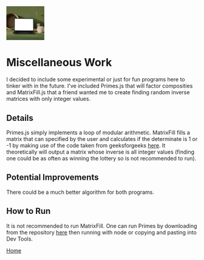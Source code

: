 <img src="compwork.jpg" width='100'/>

# Miscellaneous Work
I decided to include some experimental or just for fun programs here to tinker with in the future. I've included Primes.js that will factor composities and MatrixFill.js that a friend wanted me to create finding random inverse matrices with only integer values.
## Details
Primes.js simply implements a loop of modular arithmetic. MatrixFill fills a matrix that can specified by the user and calculates if the determinate is 1 or -1 by making use of the code taken from geeksforgeeks [here](https://www.geeksforgeeks.org/determinant-of-a-matrix/). It theoretically will output a matrix whose inverse is all integer values (finding one could be as often as winning the lottery so is not recommended to run).
## Potential Improvements
There could be a much better algorithm for both programs.
## How to Run
It is not recommended to run MatrixFill. One can run Primes by downloading from the repository [here](https://github.com/TaylorCharlesHall/misc) then running with node or copying and pasting into Dev Tools.

[Home](https://taylorcharleshall.github.io)
